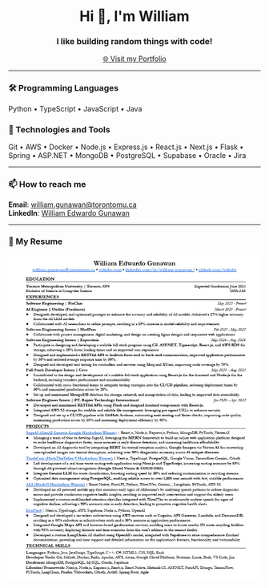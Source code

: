 <h1 align="center">Hi 👋, I'm William</h1>
<h3 align="center">I like building random things with code!</h3>

<p align="center">
  <a href="https://wiledw.github.io/portfolio/" target="_blank">🌐 Visit my Portfolio</a>
</p>

---

### 🛠 Programming Languages
Python • TypeScript • JavaScript • Java

### 🧰 Technologies and Tools
Git • AWS • Docker • Node.js • Express.js • React.js • Next.js • Flask • Spring • ASP.NET • MongoDB • PostgreSQL • Supabase • Oracle • Jira

---

### 📫 How to reach me
**Email**: william.gunawan@torontomu.ca  
**LinkedIn**: [William Edwardo Gunawan](https://www.linkedin.com/in/william-edwardo-gunawan/)

---

### 📄 My Resume
<p align="center">
  <a href="path/to/your_resume.pdf" target="_blank">
    <img src="images/resume.jpg" alt="William's Resume" width="600"/>
  </a>
</p>